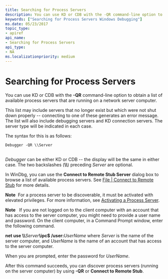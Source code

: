 ```yaml
---
title: Searching for Process Servers
description: You can use KD or CDB with the -QR command-line option to obtain a list of available process servers that are running on a network server computer.
keywords: ["Searching for Process Servers Windows Debugging"]
ms.date: 05/23/2017
topic_type:
- apiref
api_name:
- Searching for Process Servers
api_type:
- NA
ms.localizationpriority: medium
---
```


# Searching for Process Servers


You can use KD or CDB with the **-QR** command-line option to obtain a list of available process servers that are running on a network server computer.

This list may include servers that no longer exist but which were not shut down properly -- connecting to one of these generates an error message. The list will also include debugging servers and KD connection servers. The server type will be indicated in each case.

The syntax for this is as follows:

```console
Debugger -QR \\Server
```

## <span id="ddk_searching_for_process_servers_dbg"></span><span id="DDK_SEARCHING_FOR_PROCESS_SERVERS_DBG"></span>


*Debugger* can be either KD or CDB -- the display will be the same in either case. The two backslashes (**\\\\**) preceding *Server* are optional.

In WinDbg, you can use the **Connect to Remote Stub Server** dialog box to browse a list of available process servers. See [File | Connect to Remote Stub](file---connect-to-remote-stub.md) for more details.

**Note**  For a process server to be discoverable, it must be activated with elevated privileges. For more information, see [Activating a Process Server](activating-a-process-server.md).

 

**Note**  
If you are not logged on to the client computer with an account that has access to the server computer, you might need to provide a user name and password. On the client computer, in a Command Prompt window, enter the following command.

**net use \\\\**<em>Server</em>**\\ipc$ /user:**<em>UserName</em>
where *Server* is the name of the server computer, and *UserName* is the name of an account that has access to the server computer.

When you are prompted, enter the password for *UserName*.

After this command succeeds, you can discover process servers (running on the server computer) by using **-QR** or **Connect to Remote Stub**.

 


 
